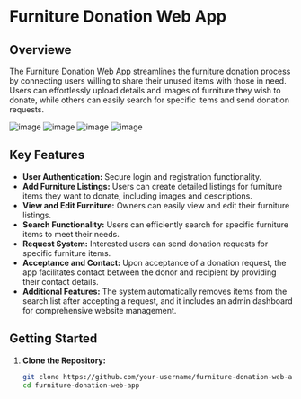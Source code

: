 # Furniture Donation Web App

## Overviewe
The Furniture Donation Web App streamlines the furniture donation process by connecting users willing to share their unused items with those in need. Users can effortlessly upload details and images of furniture they wish to donate, while others can easily search for specific items and send donation requests.

![image](https://github.com/su0ltan/furniture-donation-website/assets/53498277/56771512-0cbc-44e1-b031-5432dd89636e)
![image](https://github.com/su0ltan/furniture-donation-website/assets/53498277/ff43c1c1-f734-4521-9e6d-405edfbcfe12)
![image](https://github.com/su0ltan/furniture-donation-website/assets/53498277/23707fa3-2568-48d9-97c0-627a292d5dbd)
![image](https://github.com/su0ltan/furniture-donation-website/assets/53498277/9c46c89b-d2f9-45a1-b7ae-eb98173a321f)








## Key Features

- **User Authentication:** Secure login and registration functionality.
- **Add Furniture Listings:** Users can create detailed listings for furniture items they want to donate, including images and descriptions.
- **View and Edit Furniture:** Owners can easily view and edit their furniture listings.
- **Search Functionality:** Users can efficiently search for specific furniture items to meet their needs.
- **Request System:** Interested users can send donation requests for specific furniture items.
- **Acceptance and Contact:** Upon acceptance of a donation request, the app facilitates contact between the donor and recipient by providing their contact details.
- **Additional Features:** The system automatically removes items from the search list after accepting a request, and it includes an admin dashboard for comprehensive website management.

## Getting Started

1. **Clone the Repository:**
   ```bash
   git clone https://github.com/your-username/furniture-donation-web-app.git
   cd furniture-donation-web-app
